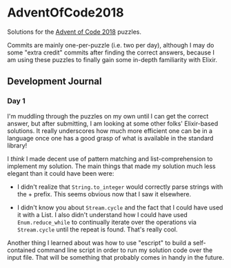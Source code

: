# AdventOfCode2018

Solutions for the [Advent of Code 2018](https://adventofcode.com/2018) puzzles.

Commits are mainly one-per-puzzle (i.e. two per day), although I may do some
"extra credit" commits after finding the correct answers, because I am using
these puzzles to finally gain some in-depth familiarity with Elixir.


## Development Journal

### Day 1

I'm muddling through the puzzles on my own until I can get the correct answer,
but after submitting, I am looking at some other folks' Elixir-based solutions.
It really underscores how much more efficient one can be in a language once one
has a good grasp of what is available in the standard library!

I *think* I made decent use of pattern matching and list-comprehension to
implement my solution. The main things that made my solution much less elegant
than it could have been were:

* I didn't realize that `String.to_integer` would correctly parse strings with
  the + prefix. This seems obvious now that I saw it elsewhere.

* I didn't know you about `Stream.cycle` and the fact that I could have used it
  with a List. I also didn't understand how I could have used
  `Enum.reduce_while` to continually iterate over the operations via
  `Stream.cycle` until the repeat is found. That's really cool.

Another thing I learned about was how to use "escript" to build a
self-contained command line script in order to run my solution code over the
input file. That will be something that probably comes in handy in the future.
